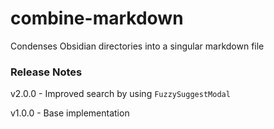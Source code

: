 # combine-markdown
Condenses Obsidian directories into a singular markdown file

### Release Notes

v2.0.0 - Improved search by using `FuzzySuggestModal`

v1.0.0 - Base implementation
